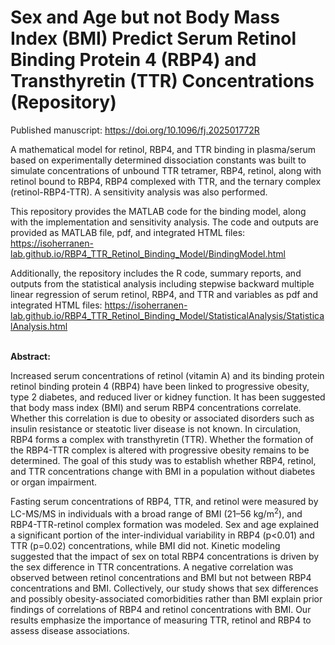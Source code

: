 # Sex and Age but not Body Mass Index (BMI) Predict Serum Retinol Binding Protein 4 (RBP4) and Transthyretin (TTR) Concentrations (Repository)

Published manuscript: https://doi.org/10.1096/fj.202501772R
<br>


A mathematical model for retinol, RBP4, and TTR binding in plasma/serum based on experimentally determined dissociation constants was built to simulate concentrations of unbound TTR tetramer, RBP4, retinol, along with retinol bound to RBP4, RBP4 complexed with TTR, and the ternary complex (retinol-RBP4-TTR). A sensitivity analysis was also performed.

This repository provides the MATLAB code for the binding model, along with the implementation and sensitivity analysis. The code and outputs are provided as MATLAB file, pdf, and integrated HTML files: https://isoherranen-lab.github.io/RBP4_TTR_Retinol_Binding_Model/BindingModel.html

Additionally, the repository includes the R code, summary reports, and outputs from the statistical analysis including stepwise backward multiple linear regression of serum retinol, RBP4, and TTR and variables as pdf and integrated HTML files: https://isoherranen-lab.github.io/RBP4_TTR_Retinol_Binding_Model/StatisticalAnalysis/StatisticalAnalysis.html 

<br>
<b>Abstract:</b>

Increased serum concentrations of retinol (vitamin A) and its binding protein retinol binding protein 4 (RBP4) have been linked to progressive obesity, type 2 diabetes, and reduced liver or kidney function. It has been suggested that body mass index (BMI) and serum RBP4 concentrations correlate. Whether this correlation is due to obesity or associated disorders such as insulin resistance or steatotic liver disease is not known. In circulation, RBP4 forms a complex with transthyretin (TTR). Whether the formation of the RBP4-TTR complex is altered with progressive obesity remains to be determined. The goal of this study was to establish whether RBP4, retinol, and TTR concentrations change with BMI in a population without diabetes or organ impairment.

Fasting serum concentrations of RBP4, TTR, and retinol were measured by LC-MS/MS in individuals with a broad range of BMI (21–56 kg/m<sup>2</sup>), and RBP4-TTR-retinol complex formation was modeled. Sex and age explained a significant portion of the inter-individual variability in RBP4 (p<0.01) and TTR (p=0.02) concentrations, while BMI did not. Kinetic modeling suggested that the impact of sex on total RBP4 concentrations is driven by the sex difference in TTR concentrations. A negative correlation was observed between retinol concentrations and BMI but not between RBP4 concentrations and BMI. Collectively, our study shows that sex differences and possibly obesity-associated comorbidities rather than BMI explain prior findings of correlations of RBP4 and retinol concentrations with BMI. Our results emphasize the importance of measuring TTR, retinol and RBP4 to assess disease associations.
